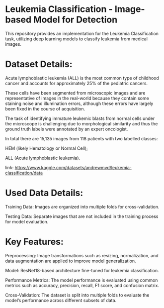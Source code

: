 # Leukemia Classification - Image-based Model for Detection
This repository provides an implementation for the Leukemia Classification task, utilizing deep learning models to classify leukemia from medical images.

# Dataset Details:
Acute lymphoblastic leukemia (ALL) is the most common type of childhood cancer and accounts for approximately 25% of the pediatric cancers.

These cells have been segmented from microscopic images and are representative of images in the real-world because they contain some staining noise and illumination errors, although these errors have largely been fixed in the course of acquisition.

The task of identifying immature leukemic blasts from normal cells under the microscope is challenging due to morphological similarity and thus the ground truth labels were annotated by an expert oncologist.

In total there are 15,135 images from 118 patients with two labelled classes:

HEM (likely Hematology or Normal Cell);

ALL (Acute lymphoblastic leukemia).

link: https://www.kaggle.com/datasets/andrewmvd/leukemia-classification/data

# Used Data Details:

Training Data: Images are organized into multiple folds for cross-validation.

Testing Data: Separate images that are not included in the training process for model evaluation.

# Key Features:
Preprocessing: Image transformations such as resizing, normalization, and data augmentation are applied to improve model generalization.

Model: ResNet18-based architecture fine-tuned for leukemia classification.

Performance Metrics: The model performance is evaluated using common metrics such as accuracy, precision, recall, F1 score, and confusion matrix.

Cross-Validation: The dataset is split into multiple folds to evaluate the model’s performance across different subsets of data.
